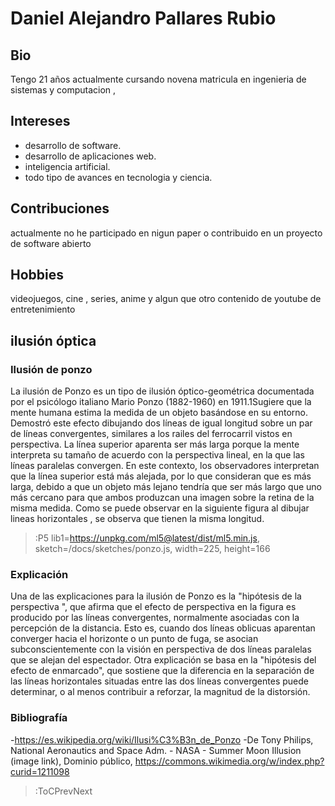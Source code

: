 # Daniel Alejandro Pallares Rubio

## Bio
 Tengo 21 años actualmente cursando novena matricula en ingenieria de sistemas y computacion , 
## Intereses
- desarrollo de software.
- desarrollo de aplicaciones web.
- inteligencia artificial.
- todo tipo de avances en tecnologia y ciencia.

## Contribuciones

actualmente no he participado en nigun paper o contribuido en un proyecto de software abierto

## Hobbies
videojuegos, cine , series, anime y algun que otro contenido de youtube de entretenimiento

## ilusión óptica
### Ilusión de ponzo
La ilusión de Ponzo es un tipo de ilusión óptico-geométrica documentada por el psicólogo italiano Mario Ponzo (1882-1960) en 1911.1​ Sugiere que la mente humana estima la medida de un objeto basándose en su entorno. Demostró este efecto dibujando dos líneas de igual longitud sobre un par de líneas convergentes, similares a los railes del ferrocarril vistos en perspectiva. La línea superior aparenta ser más larga porque la mente interpreta su tamaño de acuerdo con la perspectiva lineal, en la que las líneas paralelas convergen. En este contexto, los observadores interpretan que la línea superior está más alejada, por lo que consideran que es más larga, debido a que un objeto más lejano tendría que ser más largo que uno más cercano para que ambos produzcan una imagen sobre la retina de la misma medida.
Como se puede observar en la siguiente figura al dibujar lineas horizontales , se observa que tienen la misma longitud.

> :P5 lib1=https://unpkg.com/ml5@latest/dist/ml5.min.js, sketch=/docs/sketches/ponzo.js, width=225, height=166

### Explicación
Una de las explicaciones para la ilusión de Ponzo es la "hipótesis de la perspectiva ", que afirma que el efecto de perspectiva en la figura es producido por las líneas convergentes, normalmente asociadas con la percepción de la distancia. Esto es, cuando dos líneas oblicuas aparentan converger hacia el horizonte o un punto de fuga, se asocian subconscientemente con la visión en perspectiva de dos líneas paralelas que se alejan del espectador. Otra explicación se basa en la "hipótesis del efecto de enmarcado", que sostiene que la diferencia en la separación de las líneas horizontales situadas entre las dos líneas convergentes puede determinar, o al menos contribuir a reforzar, la magnitud de la distorsión.

### Bibliografía 
-https://es.wikipedia.org/wiki/Ilusi%C3%B3n_de_Ponzo
-De Tony Philips, National Aeronautics and Space Adm. - NASA - Summer Moon Illusion (image link), Dominio público, https://commons.wikimedia.org/w/index.php?curid=1211098

> :ToCPrevNext